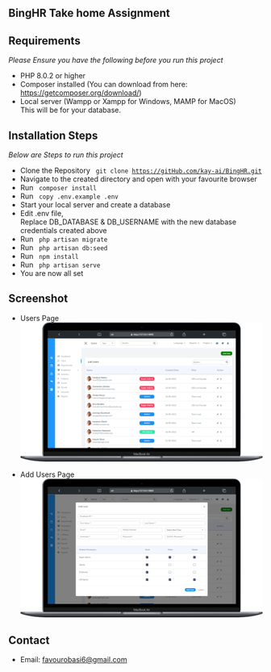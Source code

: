 ## BingHR Take home Assignment

## Requirements
<i> Please Ensure you have the following before you run this project </i>

* PHP 8.0.2 or higher
* Composer installed (You can download from here: https://getcomposer.org/download/)
* Local server (Wampp or Xampp for Windows, MAMP for MacOS) <br>
This will be for your database.

## Installation Steps

<i> Below are Steps to run this project </i>

* Clone the Repository <code> git clone https://gitHub.com/kay-ai/BingHR.git </code>
* Navigate to the created directory and open with your favourite browser
* Run <code> composer install </code>
* Run <code> copy .env.example .env </code>
* Start your local server and create a database
* Edit .env file, <br> Replace DB_DATABASE & DB_USERNAME with the new database credentials created above
* Run <code> php artisan migrate </code>
* Run <code> php artisan db:seed </code>
* Run <code> npm install </code>
* Run <code> php artisan serve </code>
* You are now all set

## Screenshot

* Users Page
![Users Page](users.png)

* Add Users Page
![Add Users Page](add-user.png)

## Contact
* Email: favourobasi6@gmail.com
